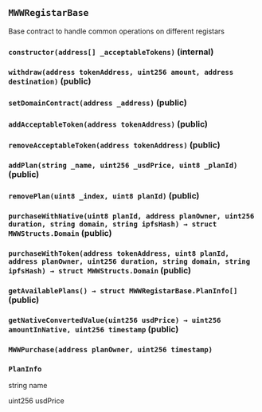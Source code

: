 ## `MWWRegistarBase`

Base contract to handle common operations on different registars





### `constructor(address[] _acceptableTokens)` (internal)





### `withdraw(address tokenAddress, uint256 amount, address destination)` (public)





### `setDomainContract(address _address)` (public)





### `addAcceptableToken(address tokenAddress)` (public)





### `removeAcceptableToken(address tokenAddress)` (public)





### `addPlan(string _name, uint256 _usdPrice, uint8 _planId)` (public)





### `removePlan(uint8 _index, uint8 planId)` (public)





### `purchaseWithNative(uint8 planId, address planOwner, uint256 duration, string domain, string ipfsHash) → struct MWWStructs.Domain` (public)





### `purchaseWithToken(address tokenAddress, uint8 planId, address planOwner, uint256 duration, string domain, string ipfsHash) → struct MWWStructs.Domain` (public)





### `getAvailablePlans() → struct MWWRegistarBase.PlanInfo[]` (public)





### `getNativeConvertedValue(uint256 usdPrice) → uint256 amountInNative, uint256 timestamp` (public)






### `MWWPurchase(address planOwner, uint256 timestamp)`






### `PlanInfo`


string name


uint256 usdPrice



